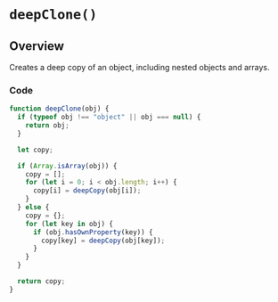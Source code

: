 # `deepClone()`

## Overview

Creates a deep copy of an object, including nested objects and arrays.

### Code

```js
function deepClone(obj) {
  if (typeof obj !== "object" || obj === null) {
    return obj;
  }

  let copy;

  if (Array.isArray(obj)) {
    copy = [];
    for (let i = 0; i < obj.length; i++) {
      copy[i] = deepCopy(obj[i]);
    }
  } else {
    copy = {};
    for (let key in obj) {
      if (obj.hasOwnProperty(key)) {
        copy[key] = deepCopy(obj[key]);
      }
    }
  }

  return copy;
}
```
